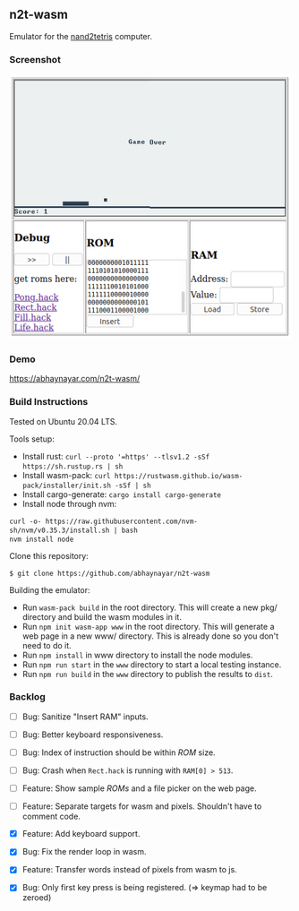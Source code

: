 ## n2t-wasm

Emulator for the [nand2tetris](https://www.nand2tetris.org/) computer.

### Screenshot

![](screenshots/wasm-demo2.png)

### Demo

https://abhaynayar.com/n2t-wasm/

### Build Instructions

Tested on Ubuntu 20.04 LTS.

Tools setup:
- Install rust: `curl --proto '=https' --tlsv1.2 -sSf https://sh.rustup.rs | sh`
- Install wasm-pack: `curl https://rustwasm.github.io/wasm-pack/installer/init.sh -sSf | sh`
- Install cargo-generate: `cargo install cargo-generate`
- Install node through nvm:

```
curl -o- https://raw.githubusercontent.com/nvm-sh/nvm/v0.35.3/install.sh | bash
nvm install node
```

Clone this repository:

```
$ git clone https://github.com/abhaynayar/n2t-wasm
```

Building the emulator:
- Run `wasm-pack build` in the root directory. This will create a new pkg/ directory and build the wasm modules in it.
- Run `npm init wasm-app www` in the root directory. This will generate a web page in a new www/ directory. This is already done so you don't need to do it.
- Run `npm install` in www directory to install the node modules.
- Run `npm run start` in the `www` directory to start a local testing instance.
- Run `npm run build` in the `www` directory to publish the results to `dist`.

### Backlog

- [ ] Bug: Sanitize "Insert RAM" inputs.
- [ ] Bug: Better keyboard responsiveness.
- [ ] Bug: Index of instruction should be within _ROM_ size.
- [ ] Bug: Crash when `Rect.hack` is running with `RAM[0] > 513`.
- [ ] Feature: Show sample _ROMs_ and a file picker on the web page.
- [ ] Feature: Separate targets for wasm and pixels. Shouldn't have to comment code.

- [x] Feature: Add keyboard support.
- [x] Bug: Fix the render loop in wasm.
- [x] Feature: Transfer words instead of pixels from wasm to js.
- [x] Bug: Only first key press is being registered. (=> keymap had to be zeroed)
